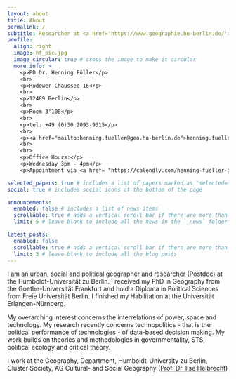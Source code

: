 ```yaml
---
layout: about
title: About
permalink: /
subtitle: Researcher at <a href='https://www.geographie.hu-berlin.de/'>Geographisches Institut</a>, Humboldt-Universität zu Berlin.
profile:
  align: right
  image: hf_pic.jpg
  image_circular: true # crops the image to make it circular
  more_info: >
    <p>PD Dr. Henning Füller</p>
    <br>
    <p>Rudower Chaussee 16</p>
    <br> 
    <p>12489 Berlin</p>
    <br>  
    <p>Room 3'108</p>
    <br>
    <p>tel: +49 (0)30 2093-9315</p>
    <br> 
    <p><a href="mailto:henning.fueller@geo.hu-berlin.de">henning.fueller@geo.hu-berlin.de</a></p>
    <br>
    <br>
    <p>Office Hours:</p> 
    <p>Wednesday 3pm - 4pm</p>
    <p>Appointment via <a href= "https://calendly.com/henning-fueller-geo/30min">Calendly</a></p> 

selected_papers: true # includes a list of papers marked as "selected={true}"
social: true # includes social icons at the bottom of the page

announcements:
  enabled: false # includes a list of news items
  scrollable: true # adds a vertical scroll bar if there are more than 3 news items
  limit: 5 # leave blank to include all the news in the `_news` folder

latest_posts:
  enabled: false
  scrollable: true # adds a vertical scroll bar if there are more than 3 new posts items
  limit: 3 # leave blank to include all the blog posts
---
```


I am an urban, social and political geographer and researcher (Postdoc) at the Humboldt-Universität zu Berlin. I received my PhD in Geography from the Goethe-Universität Frankfurt and hold a Diploma in Political Sciences from Freie Universität Berlin. I finished my Habilitation at the Universität Erlangen-Nürnberg.

My overarching interest concerns the interrelations of power, space and technology. My research recently concerns technopolitics - that is the political performance of technologies - of data-based decision making. My work builds on theories and methodologies in governmentality, STS, political ecology and critical theory.

I work at the Geography, Department, Humboldt-University zu Berlin, Cluster Society, AG Cultural- and Social Geography ([Prof. Dr. Ilse Helbrecht](https://www.geographie.hu-berlin.de/de/Members/helbrecht_ilse))


